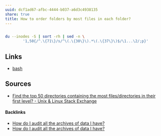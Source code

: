 ```yaml
---
uuid: dcf1ad67-afbc-4444-b037-a6d3c4938135
share: true
title: How to order folders by most files in each folder?
---
```

``` bash

du --inodes -S | sort -rh | sed -n \
        '1,50{/^.\{71\}/s/^\(.\{30\}\).*\(.\{37\}\)$/\1...\2/;p}'

```


## Links

* [bash](/51b24c5c-afc0-4196-ad38-02c3679710b4)
## Sources

* [Find the top 50 directories containing the most files/directories in their first level? - Unix & Linux Stack Exchange](https://unix.stackexchange.com/questions/122854/find-the-top-50-directories-containing-the-most-files-directories-in-their-first)

#### Backlinks

* [How do I audit all the archives of data I have?](/c1b2973d-c991-446f-b1d1-d71ff62503b2)
* [How do I audit all the archives of data I have?](/c1b2973d-c991-446f-b1d1-d71ff62503b2)